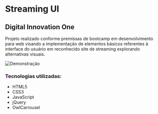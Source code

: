 # Streaming UI

## Digital Innovation One

Projeto realizado conforme premissas de bootcamp em desenvolvimento para web visando a implementação de elementos básicos referentes à interface do usuário em reconhecido site de streaming explorando alternativas visuais.

![Demonstração](./docs/demo.gif)

### Tecnologias utilizadas:

- HTML5
- CSS3
- JavaScript
- jQuery
- OwlCarrousel